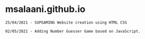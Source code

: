 # msalaani.github.io
`25/04/2021 - SUPGAMING Website creation using HTML CSS`

`02/05/2021 - Adding Number Guesser Game based on JavaScript.`